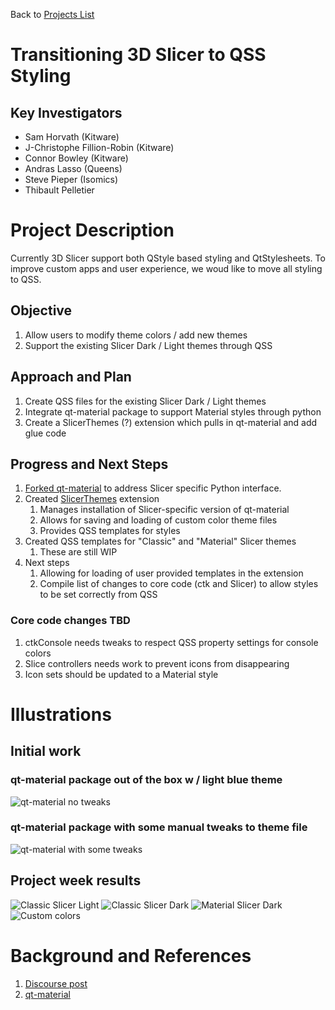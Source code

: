 Back to [Projects List](../../README.md#ProjectsList)

# Transitioning 3D Slicer to QSS Styling

## Key Investigators

- Sam Horvath (Kitware)
- J-Christophe Fillion-Robin (Kitware)
- Connor Bowley (Kitware)
- Andras Lasso (Queens)
- Steve Pieper (Isomics)
- Thibault Pelletier

# Project Description

<!-- Add a short paragraph describing the project. -->
Currently 3D Slicer support both QStyle based styling and QtStylesheets.  To improve  custom apps and user experience, we woud like to move all styling to QSS.

## Objective


<!-- Describe here WHAT you would like to achieve (what you will have as end result). -->

1. Allow users to modify theme colors / add new themes
1. Support the existing Slicer Dark / Light themes through QSS

## Approach and Plan

<!-- Describe here HOW you would like to achieve the objectives stated above. -->

1. Create QSS files for the existing Slicer Dark / Light themes
1. Integrate qt-material package to support Material styles through python
1. Create a SlicerThemes (?) extension which pulls in qt-material and add glue code 

## Progress and Next Steps

<!-- Update this section as you make progress, describing of what you have ACTUALLY DONE. If there are specific steps that you could not complete then you can describe them here, too. -->

1. [Forked qt-material](https://github.com/sjh26/qt-material/tree/slicer-compat) to address Slicer specific Python interface.
1. Created [SlicerThemes](https://github.com/sjh26/SlicerThemes) extension
    1. Manages installation of Slicer-specific version of qt-material
    1. Allows for saving and loading of custom color theme files
    1. Provides QSS templates for styles
1. Created QSS templates for "Classic" and "Material" Slicer themes
    1. These are still WIP
1. Next steps
    1. Allowing for loading of user provided templates in the extension
    1. Compile list of changes to core code (ctk and Slicer) to allow styles to be set correctly from QSS

### Core code changes TBD
1. ctkConsole needs tweaks to respect QSS property settings for console colors
1. Slice controllers needs work to prevent icons from disappearing
1. Icon sets should be updated to a Material style


# Illustrations

<!-- Add pictures and links to videos that demonstrate what has been accomplished.
![Description of picture](Example2.jpg)
![Some more images](Example2.jpg)
-->

## Initial work

### qt-material package out of the box w / light blue theme
![qt-material no tweaks](qt-material-box.png)

### qt-material package with some manual tweaks to theme file
![qt-material with some tweaks](qt-mat-tweaks.png)

## Project week results

 ![Classic Slicer Light](light-classic.png)  ![Classic Slicer Dark](dark-classic.png)
 ![Material Slicer Dark](dark-new.png) ![Custom colors](custom-app.png)

# Background and References

<!-- If you developed any software, include link to the source code repository. If possible, also add links to sample data, and to any relevant publications. -->
1. [Discourse post](https://discourse.slicer.org/t/buttons-need-color/27181/11)
2. [qt-material](https://github.com/UN-GCPDS/qt-material)
